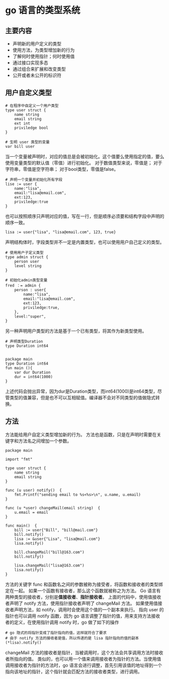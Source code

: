 # go 语言的类型系统

## 主要内容
* 声明新的用户定义的类型
* 使用方法，为类型增加新的行为
* 了解何时使用指针；何时使用值
* 通过接口实现多态
* 通过组合来扩展和改变类型
* 公开或者未公开的标识符

## 用户自定义类型

```
# 在程序中自定义一个用户类型
type user struct {
    name string
    email string
    ext int
    priviledge bool
}

# 生明 user 类型的变量
var bill user
```

当一个变量被声明时，对应的值总是会被初始化。这个值要么使用指定的值，要么使用变量类型的默认值（零值）进行初始化。
对于数值类型来说，零值是；
对于字符串，零值是空字符串；
对于bool类型，零值是false。

```
# 声明一个变量并初始化所有字段
lise := user {
    name:"lisa", 
    email:"lisa@email.com",
    ext:123,
    priviledge:true
}
```

也可以按照顺序只声明对应的值，写在一行，但是顺序必须要和结构字段中声明的顺序一致。
```
lisa := user{"lisa", "lisa@email.com", 123, true}
```

声明结构体时，字段类型并不一定是内置类型，也可以使用用户自己定义的类型。
```
# 使用用户子定义类型
type admin struct {
    person user
    level string
}

# 初始化admin类型变量
fred ：= admin {
    person : user{
        name:"lisa", 
        email:"lisa@email.com", 
        ext:123,
        priviledge:true,
    },
    level:"super",
}

```

另一种声明用户类型的方法是基于一个已有类型，将其作为新类型使用。
```
# 声明类型Duration
type Duration int64


package main
type Duration int64 
fun main (){
    var dur Duration
    dur = int64(1000)
}
```
上述代码会抛出异常，因为dur是Duration类型，而int64(1000)是int64类型，尽管类型的值兼容，但是也不可以互相赋值。编译器不会对不同类型的值做隐式转换。

## 方法
方法能给用户自定义类型增加新的行为。
方法也是函数，只是在声明时需要在关键字和方法名之间增加一个参数。
```
package main

import "fmt"

type user struct {
	name string
	email string
}

func (u user) notify()  {
	fmt.Printf("sending email to %s<%s>\n", u.name, u.email)
}

func (u *user) changeMail(email string)  {
	u.email = email
}

func main()  {
	bill := user{"Bill", "bill@mail.com"}
	bill.notify()
	lisa := &user{"Lisa", "lisa@mail.com"}
	lisa.notify()

	bill.changeMail("bill@163.com")
	bill.notify()

	lisa.changeMail("lisa@163.com")
	lisa.notify()
}
```
方法的关键字 func 和函数名之间的参数被称为接受者，将函数和接收者的类型绑定在一起。
如果一个函数有接收者，那么这个函数就被称之为方法。
Go 语言有两种类型的接收者，分别是**值接收者**、**指针接收者**。
上面的代码中，使用值接收者声明了 notify 方法，使用指针接收者声明了 changeMail 方法。
如果使用值接收者声明方法，如 notify，调用时会使用这个值的一个副本来执行。
指向 user 的指针也可以调用 notify 函数，因为 go 语言调整了指针的值，用来支持方法接收者的定义，在使用指针调用 notify 时，go 做了如下的操作
```
# go 隐式的将指针变成了指针指向的值，这样就符合了要求
# 由于 notify 方法的接收者是值，所以传递的是 lisa 指针指向的值的副本
(*lisa).notify()
```

changeMail 方法的接收者是指针，当被调用时，这个方法会共享调用方法时接收者所指向的值。
类似的，也可以用一个值来调用接收者为指针的方法。当使用值调用接收者为指针的方法时，go 语言会进行调整，首先引用该值的地址得到一个指向该地址的指针，这个指针就会匹配方法的接收者类型，进行调用。

